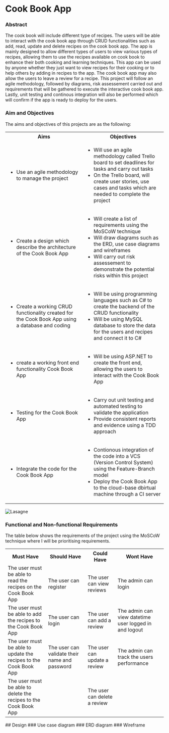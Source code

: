 # Cook Book App
### Abstract
The cook book will include different type of recipes. The users will be able to interact with the cook book app through CRUD functionalities such as add, read, update and delete recipes on the cook book app. The app is mainly designed to allow different types of users to view various types of recipes, allowing them to use the recipes available on cook book to enhance their both cooking and learning techniques. This app can be used by anyone whether they just want to view recipes for their cooking or to help others by adding in recipes to the app. The cook book app may also allow the users to leave a review for a recipe. This project will follow an agile methodology, followed by diagrams, risk assessement carried out and requirements that will be gathered to execute the interactive cook book app. Lastly, unit testing and continous integration will also be performed which will confirm if the app is ready to deploy for the users. 
### Aim and Objectives
The aims and objectives of this projects are as the following:
<table>
  <body>
    <tr>
      <th>Aims </th>
      <th align="center">Objectives</th> 
    </tr>
    <tr>
      <td><ul><li>Use an agile methodology to manage the project</li></ul></td>
      <td align="left"><ul>
          <li>Will use an agile methodology called Trello board to set deadlines for tasks and carry out tasks</li>
          <li>On the Trello board, will create user stories, use cases and tasks which are needed to complete the project</li>
        </ul></td>
    </tr>
    <tr>
      <td><ul><li>Create a design which describe the architecture of the Cook Book App</li></ul></td>
      <td align="left"><ul><li>Will create a list of requirements using the MoSCoW technique</li>
        <li>Will draw diagrams such as the ERD, use case diagrams and wireframes</li>
        <li>Will carry out risk assessement to demonstrate the potential risks within this project</li>
        </ul></td>
    </tr>
    <tr>
      <td><ul><li>Create a working CRUD functionality created for the Cook Book App using a database and coding</li></ul></td>
      <td align="left">
      <ul><li>Will be using programming languages such as C# to create the backend of the CRUD functionality</li>
      <li>Will be using MySQL database to store the data for the users and recipes and connect it to C#</li></ul>
      </td>
    </tr>
    <tr>
      <td>
        <ul>
          <li>create a working front end functionality Cook Book App</li>
        </ul>
      </td>
      <td align="left"><ul>
          <li>Will be using ASP.NET to create the front end, allowing the users to interact with the Cook Book App</li>
        </ul></td>
    </tr>
    <tr>
      <td>
        <ul>
          <li>Testing for the Cook Book App</li>
        </ul>
      </td>
      <td align="left"><ul>
          <li>Carry out unit testing and automated testing to validate the application</li>
           <li>Provide consistent reports and evidence using a TDD approach</li>
        </ul></td>
    </tr>
     <tr>
      <td>
        <ul>
          <li>Integrate the code for the Cook Book App</li>
        </ul>
      </td>
      <td align="left"><ul>
          <li>Contionous integration of the code into a VCS (Version Control System) using the Feature-Branch model</li>
           <li>Deploy the Cook Book App to the cloud-base dbirtual machine through a CI server</li>
        </ul></td>
    </tr>
  </body>
</table>
  
![Lasagne](https://img.taste.com.au/JaHuNed2/w1200-h630-cfill/taste/2016/11/beef-lasagne-77009-1.jpeg)
### Functional and Non-functional Requirements 
The table below shows the requirements of the project using the MoSCoW technique where I will be prioritising requirements.
<table>
  <body>
    <tr>
      <th align="centre">Must Have </th>
      <th align="centre">Should Have</th> 
      <th align="centre">Could Have</th> 
      <th align="centre">Wont Have</th> 
    </tr>
    <tr>
      <td align= "left">The user must be able to read the recipes on the Cook Book App</td>
       <td align= "left">The user can register</td>
      <td align= "left">The user can view reviews</td>
      <td align= "left">The admin can login</td>
    </tr>
    <tr>
      <td align="left">The user must be able to add the recipes to the Cook Book App</td></td>
       <td align= "left">The user can login</td>
  <td align= "left">The user can add a review</td>
  <td align= "left">The admin can view datetime user logged in and logout</td>
    </tr>
    <tr>
      <td align="left">The user must be able to update the recipes to the Cook Book App</td></td>
      <td align= "left">The user can validate their name and password</td>
      <td align= "left">The user can update a review</td>
       <td align= "left">The admin can track the users performance</td>
    </tr>
    <tr>
      <td align="left">The user must be able to delete the recipes to the Cook Book App</td></td>
      <td align="left"></td></td>
      <td align="left">The user can delete a review</td></td>
       <td align= "left"></td>
    </tr>
</table>
## Design 
### Use case diagram
### ERD diagram
### Wireframe


